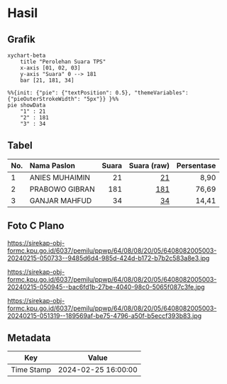 # Hasil

## Grafik

```mermaid
xychart-beta
    title "Perolehan Suara TPS"
    x-axis [01, 02, 03]
    y-axis "Suara" 0 --> 181
    bar [21, 181, 34]
```

```mermaid
%%{init: {"pie": {"textPosition": 0.5}, "themeVariables": {"pieOuterStrokeWidth": "5px"}} }%%
pie showData
    "1" : 21
    "2" : 181
    "3" : 34
```

## Tabel

| No. | Nama Paslon    | Suara | Suara (raw) | Persentase |
|:--- |:-------------- | -----:| -----------:| ----------:|
| 1   | ANIES MUHAIMIN | 21    | [21][p-1]   | 8,90       |
| 2   | PRABOWO GIBRAN | 181   | [181][p-2]  | 76,69      |
| 3   | GANJAR MAHFUD  | 34    | [34][p-3]   | 14,41      |


[p-1]: https://github.com/gigit-pemilu/pemilu-2024-64-kalimantan-timur/blob/main/pilpres/hitung-suara/sub/64-kalimantan-timur/sub/08-kutai-timur/sub/08-kombeng/sub/2005-sri-pantun/sub/003-tps/sub/paslon-1.txt
[p-2]: https://github.com/gigit-pemilu/pemilu-2024-64-kalimantan-timur/blob/main/pilpres/hitung-suara/sub/64-kalimantan-timur/sub/08-kutai-timur/sub/08-kombeng/sub/2005-sri-pantun/sub/003-tps/sub/paslon-2.txt
[p-3]: https://github.com/gigit-pemilu/pemilu-2024-64-kalimantan-timur/blob/main/pilpres/hitung-suara/sub/64-kalimantan-timur/sub/08-kutai-timur/sub/08-kombeng/sub/2005-sri-pantun/sub/003-tps/sub/paslon-3.txt

## Foto C Plano

https://sirekap-obj-formc.kpu.go.id/6037/pemilu/ppwp/64/08/08/20/05/6408082005003-20240215-050733--9485d6d4-985d-424d-b172-b7b2c583a8e3.jpg

https://sirekap-obj-formc.kpu.go.id/6037/pemilu/ppwp/64/08/08/20/05/6408082005003-20240215-050945--bac6fd1b-27be-4040-98c0-5065f087c3fe.jpg

https://sirekap-obj-formc.kpu.go.id/6037/pemilu/ppwp/64/08/08/20/05/6408082005003-20240215-051319--189569af-be75-4796-a50f-b5eccf393b83.jpg


## Metadata

| Key        | Value               |
| ---------- | ------------------- |
| Time Stamp | 2024-02-25 16:00:00 |



